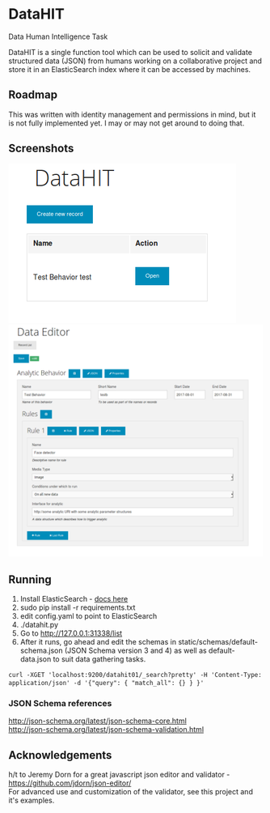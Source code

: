 # DataHIT
Data Human Intelligence Task

DataHIT is a single function tool which can be used to solicit and validate structured data (JSON) from humans working on a collaborative project and store it in an ElasticSearch index where it can be accessed by machines.

## Roadmap
This was written with identity management and permissions in mind, but it is not fully implemented yet. I may or may not get around to doing that.

## Screenshots

![list](doc/images/datahitlist.png)
![editor](doc/images/datahiteditor.png)

## Running
1. Install ElasticSearch - [docs here](https://www.digitalocean.com/community/tutorials/how-to-install-and-configure-elasticsearch-on-ubuntu-16-04)
2. sudo pip install -r requirements.txt
3. edit config.yaml to point to ElasticSearch
4. ./datahit.py
5. Go to http://127.0.0.1:31338/list
6. After it runs, go ahead and edit the schemas in static/schemas/default-schema.json (JSON Schema version 3 and 4) as well as default-data.json to suit data gathering tasks.

```
curl -XGET 'localhost:9200/datahit01/_search?pretty' -H 'Content-Type: application/json' -d '{"query": { "match_all": {} } }'
```

### JSON Schema references
http://json-schema.org/latest/json-schema-core.html  
http://json-schema.org/latest/json-schema-validation.html  

## Acknowledgements

h/t to Jeremy Dorn for a great javascript json editor and validator - https://github.com/jdorn/json-editor/  
For advanced use and customization of the validator, see this project and it's examples.
